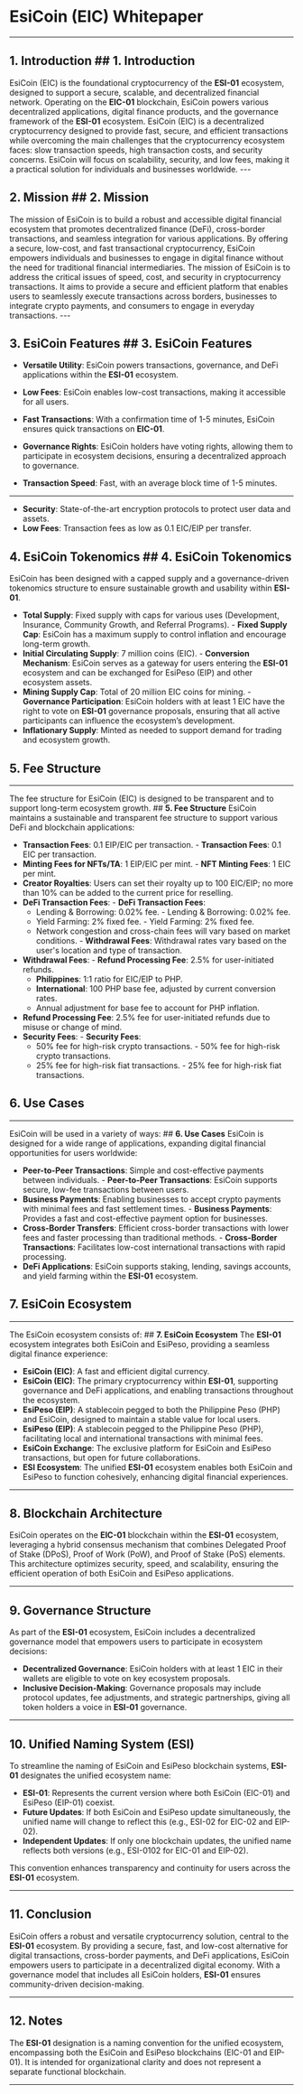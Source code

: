 # EsiCoin (EIC) Whitepaper

---

## 1. Introduction ## **1. Introduction**

EsiCoin (EIC) is the foundational cryptocurrency of the **ESI-01** ecosystem, designed to support a secure, scalable, and decentralized financial network. Operating on the **EIC-01** blockchain, EsiCoin powers various decentralized applications, digital finance products, and the governance framework of the **ESI-01** ecosystem.
EsiCoin (EIC) is a decentralized cryptocurrency designed to provide fast, secure, and efficient transactions while overcoming the main challenges that the cryptocurrency ecosystem faces: slow transaction speeds, high transaction costs, and security concerns. EsiCoin will focus on scalability, security, and low fees, making it a practical solution for individuals and businesses worldwide. ---

## 2. Mission ## **2. Mission**

The mission of EsiCoin is to build a robust and accessible digital financial ecosystem that promotes decentralized finance (DeFi), cross-border transactions, and seamless integration for various applications. By offering a secure, low-cost, and fast transactional cryptocurrency, EsiCoin empowers individuals and businesses to engage in digital finance without the need for traditional financial intermediaries.
The mission of EsiCoin is to address the critical issues of speed, cost, and security in cryptocurrency transactions. It aims to provide a secure and efficient platform that enables users to seamlessly execute transactions across borders, businesses to integrate crypto payments, and consumers to engage in everyday transactions. ---

## 3. EsiCoin Features ## **3. EsiCoin Features**

- **Versatile Utility**: EsiCoin powers transactions, governance, and DeFi applications within the **ESI-01** ecosystem.
- **Low Fees**: EsiCoin enables low-cost transactions, making it accessible for all users.
- **Fast Transactions**: With a confirmation time of 1-5 minutes, EsiCoin ensures quick transactions on **EIC-01**.
- **Governance Rights**: EsiCoin holders have voting rights, allowing them to participate in ecosystem decisions, ensuring a decentralized approach to governance.

- **Transaction Speed**: Fast, with an average block time of 1-5 minutes.

---

- **Security**: State-of-the-art encryption protocols to protect user data and assets.
- **Low Fees**: Transaction fees as low as 0.1 EIC/EIP per transfer.

## 4. EsiCoin Tokenomics ## **4. EsiCoin Tokenomics**

EsiCoin has been designed with a capped supply and a governance-driven tokenomics structure to ensure sustainable growth and usability within **ESI-01**.

- **Total Supply**: Fixed supply with caps for various uses (Development, Insurance, Community Growth, and Referral Programs). - **Fixed Supply Cap**: EsiCoin has a maximum supply to control inflation and encourage long-term growth.
- **Initial Circulating Supply**: 7 million coins (EIC). - **Conversion Mechanism**: EsiCoin serves as a gateway for users entering the **ESI-01** ecosystem and can be exchanged for EsiPeso (EIP) and other ecosystem assets.
- **Mining Supply Cap**: Total of 20 million EIC coins for mining. - **Governance Participation**: EsiCoin holders with at least 1 EIC have the right to vote on **ESI-01** governance proposals, ensuring that all active participants can influence the ecosystem’s development.
- **Inflationary Supply**: Minted as needed to support demand for trading and ecosystem growth.

## 5. Fee Structure

---

The fee structure for EsiCoin (EIC) is designed to be transparent and to support long-term ecosystem growth. ## **5. Fee Structure**
EsiCoin maintains a sustainable and transparent fee structure to support various DeFi and blockchain applications:

- **Transaction Fees**: 0.1 EIP/EIC per transaction. - **Transaction Fees**: 0.1 EIC per transaction.
- **Minting Fees for NFTs/TA**: 1 EIP/EIC per mint. - **NFT Minting Fees**: 1 EIC per mint.
- **Creator Royalties**: Users can set their royalty up to 100 EIC/EIP; no more than 10% can be added to the current price for reselling.
- **DeFi Transaction Fees**: - **DeFi Transaction Fees**:
  - Lending & Borrowing: 0.02% fee.   - Lending & Borrowing: 0.02% fee.
  - Yield Farming: 2% fixed fee.   - Yield Farming: 2% fixed fee.
  - Network congestion and cross-chain fees will vary based on market conditions. - **Withdrawal Fees**: Withdrawal rates vary based on the user's location and type of transaction.
- **Withdrawal Fees**: - **Refund Processing Fee**: 2.5% for user-initiated refunds.
  - **Philippines**: 1:1 ratio for EIC/EIP to PHP.
  - **International**: 100 PHP base fee, adjusted by current conversion rates.
  - Annual adjustment for base fee to account for PHP inflation.
- **Refund Processing Fee**: 2.5% fee for user-initiated refunds due to misuse or change of mind.
- **Security Fees**: - **Security Fees**:
  - 50% fee for high-risk crypto transactions.   - 50% fee for high-risk crypto transactions.
  - 25% fee for high-risk fiat transactions.   - 25% fee for high-risk fiat transactions.

## 6. Use Cases

---

EsiCoin will be used in a variety of ways: ## **6. Use Cases**
EsiCoin is designed for a wide range of applications, expanding digital financial opportunities for users worldwide:

- **Peer-to-Peer Transactions**: Simple and cost-effective payments between individuals. - **Peer-to-Peer Transactions**: EsiCoin supports secure, low-fee transactions between users.
- **Business Payments**: Enabling businesses to accept crypto payments with minimal fees and fast settlement times. - **Business Payments**: Provides a fast and cost-effective payment option for businesses.
- **Cross-Border Transfers**: Efficient cross-border transactions with lower fees and faster processing than traditional methods. - **Cross-Border Transactions**: Facilitates low-cost international transactions with rapid processing.
- **DeFi Applications**: EsiCoin supports staking, lending, savings accounts, and yield farming within the **ESI-01** ecosystem.

## 7. EsiCoin Ecosystem

---

The EsiCoin ecosystem consists of: ## **7. EsiCoin Ecosystem**
The **ESI-01** ecosystem integrates both EsiCoin and EsiPeso, providing a seamless digital finance experience:

- **EsiCoin (EIC)**: A fast and efficient digital currency.
- **EsiCoin (EIC)**: The primary cryptocurrency within **ESI-01**, supporting governance and DeFi applications, and enabling transactions throughout the ecosystem.
- **EsiPeso (EIP)**: A stablecoin pegged to both the Philippine Peso (PHP) and EsiCoin, designed to maintain a stable value for local users.
- **EsiPeso (EIP)**: A stablecoin pegged to the Philippine Peso (PHP), facilitating local and international transactions with minimal fees.
- **EsiCoin Exchange**: The exclusive platform for EsiCoin and EsiPeso transactions, but open for future collaborations.
- **ESI Ecosystem**: The unified **ESI-01** ecosystem enables both EsiCoin and EsiPeso to function cohesively, enhancing digital financial experiences.

---

## **8. Blockchain Architecture**

EsiCoin operates on the **EIC-01** blockchain within the **ESI-01** ecosystem, leveraging a hybrid consensus mechanism that combines Delegated Proof of Stake (DPoS), Proof of Work (PoW), and Proof of Stake (PoS) elements. This architecture optimizes security, speed, and scalability, ensuring the efficient operation of both EsiCoin and EsiPeso applications.

---

## **9. Governance Structure**

As part of the **ESI-01** ecosystem, EsiCoin includes a decentralized governance model that empowers users to participate in ecosystem decisions:

- **Decentralized Governance**: EsiCoin holders with at least 1 EIC in their wallets are eligible to vote on key ecosystem proposals.
- **Inclusive Decision-Making**: Governance proposals may include protocol updates, fee adjustments, and strategic partnerships, giving all token holders a voice in **ESI-01** governance.

---

## **10. Unified Naming System (ESI)**

To streamline the naming of EsiCoin and EsiPeso blockchain systems, **ESI-01** designates the unified ecosystem name:

- **ESI-01**: Represents the current version where both EsiCoin (EIC-01) and EsiPeso (EIP-01) coexist.
- **Future Updates**: If both EsiCoin and EsiPeso update simultaneously, the unified name will change to reflect this (e.g., ESI-02 for EIC-02 and EIP-02).
- **Independent Updates**: If only one blockchain updates, the unified name reflects both versions (e.g., ESI-0102 for EIC-01 and EIP-02).

This convention enhances transparency and continuity for users across the **ESI-01** ecosystem.

---

## **11. Conclusion**

EsiCoin offers a robust and versatile cryptocurrency solution, central to the **ESI-01** ecosystem. By providing a secure, fast, and low-cost alternative for digital transactions, cross-border payments, and DeFi applications, EsiCoin empowers users to participate in a decentralized digital economy. With a governance model that includes all EsiCoin holders, **ESI-01** ensures community-driven decision-making.

---

## **12. Notes**

The **ESI-01** designation is a naming convention for the unified ecosystem, encompassing both the EsiCoin and EsiPeso blockchains (EIC-01 and EIP-01). It is intended for organizational clarity and does not represent a separate functional blockchain.

---
